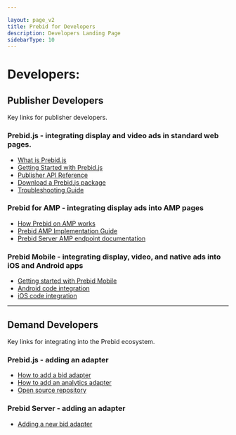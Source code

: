 ```yaml
---

layout: page_v2
title: Prebid for Developers
description: Developers Landing Page
sidebarType: 10
---
```


<a name="publisher_developers"/>


# Developers:

## Publisher Developers

Key links for publisher developers.

### Prebid.js - integrating display and video ads in standard web pages.

+ [What is Prebid.js]({{site.baseurl}}/prebid/prebidjs.html)
+ [Getting Started with Prebid.js]({{site.baseurl}}/dev-docs/getting-started.html)
+ [Publisher API Reference]({{site.baseurl}}/dev-docs/publisher-api-reference.html)
+ [Download a Prebid.js package]({{site.baseurl}}/download.html)
+ [Troubleshooting Guide]({{site.baseurl}}/dev-docs/prebid-troubleshooting-guide.html)

### Prebid for AMP - integrating display ads into AMP pages

+ [How Prebid on AMP works]({{site.baseurl}}/dev-docs/how-prebid-on-amp-works.html)
+ [Prebid AMP Implementation Guide]({{site.baseurl}}/dev-docs/show-prebid-ads-on-amp-pages.html)
+ [Prebid Server AMP endpoint documentation]({{site.baseurl}}/prebid-server/endpoints/openrtb2/amp.html)

### Prebid Mobile - integrating display, video, and native ads into iOS and Android apps

+ [Getting started with Prebid Mobile]({{site.baseurl}}/prebid-mobile/prebid-mobile-pbs.html)
+ [Android code integration]({{site.baseurl}}/prebid-mobile/code-integration-ios.html)
+ [iOS code integration]({{site.baseurl}}/prebid-mobile/code-integration-android.html)

---

<a name="demand_developers"/>

## Demand Developers

Key links for integrating into the Prebid ecosystem.

### Prebid.js - adding an adapter

+ [How to add a bid adapter]({{site.baseurl}}/dev-docs/bidder-adaptor.html)
+ [How to add an analytics adapter]({{site.baseurl}}/dev-docs/integrate-with-the-prebid-analytics-api.html)
+ [Open source repository](http://github.com/prebid/Prebid.js)

### Prebid Server - adding an adapter

+ [Adding a new bid adapter]({{site.baseurl}}/prebid-server/developers/add-new-bidder.html)

